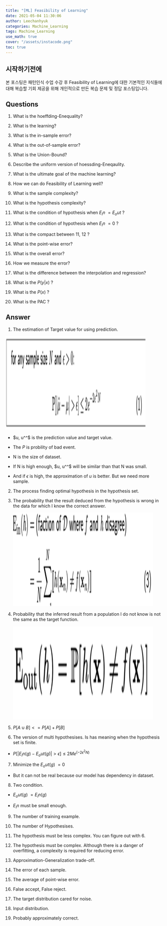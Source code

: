 ```yaml
---
title: "[ML] Feasibility of Learning"
date: 2021-05-04 11:30:06
author: Leechanhyuk
categories: Machine_Learning
tags: Machine_Learning
use_math: true
cover: "/assets/instacode.png"
toc: true
---
```


## 시작하기전에

본 포스팅은 패턴인식 수업 수강 후 Feasibility of Learning에 대한 기본적인 지식들에 대해 복습할 기회 제공을 위해 개인적으로 만든 복습 문제 및 정답 포스팅입니다.

## Questions

 1. What is the hoeffding-Enequality?

 2. What is the learning?

 3. What is the in-sample error?

 4. What is the out-of-sample error?

 5. What is the Union-Bound?

 6. Describe the uniform version of hoessding-Eneqaulity.

 7. What is the ultimate goal of the machine learning?

 8. How we can do Feasibility of Learning well?

 9. What is the sample complexity?

 10. What is the hypothesis complexity?

 11. What is the condition of hypothesis when $E_in ~= E_out$ ?

 12. What is the condition of hypothesis when $E_in ~= 0$ ?

 13. What is the compact between 11, 12 ?

 14. What is the point-wise error?

 15. What is the overall error?

 16. How we measure the error?

 17. What is the difference between the interpolation and regression?

 18. What is the $P(y|x)$ ?

 19. What is the $P(x)$ ?

 20. What is the PAC ?

## Answer

 1. The estimation of Target value for using prediction.
 
   <img src="/assets/image/Feasibility_of_learning/hoeffding.png" width="450px" height="300px" title="title" alt="title"> 

  - $u, u^^$ is the prediction value and target value.

  - The $P$ is probility of bad event.

  - N is the size of dataset.

  - If N is high enough, $u, u^^$ will be similar than that N was small.

  - And if $\epsilon$ is high, the approximation of $u$ is better. But we need more sample.

2. The process finding optimal hypothesis in the hypothesis set.

3. The probability that the result deduced from the hypothesis is wrong in the data for which I know the correct answer.

   <img src="/assets/image/Feasibility_of_learning/in.png" width="450px" height="300px" title="title" alt="title"> 

4. Probability that the inferred result from a population I do not know is not the same as the target function.

   <img src="/assets/image/Feasibility_of_learning/out.png" width="450px" height="300px" title="title" alt="title"> 

5. $P[A \cup B] <= P[A] + P[B]$

6. The version of multi hypothesises. Is has meaning when the hypothesis set is finite.

- $P[|E_in (g)-E_out (g)|>ϵ ]≤ 2Me^(-2ϵ^2 N)$

7. Minimize the $E_out(g) ~= 0$

  - But it can not be real because our model has dependency in dataset.

8. Two condition.

  - $E_out (g) ~= E_in (g)$

  - $E_in$ must be small enough.

9. The number of training example.

10. The number of Hypothesises.

11. The hypothesis must be less complex. You can figure out with 6.

12. The hypothesis must be complex. Although there is a danger of overfitting, a complexity is required for reducing error.

13. Approximation-Generalization trade-off.

14. The error of each sample.

15. The average of point-wise error.

16. False accept, False reject.

17. The target distribution cared for noise.

18. Input distribution.

20. Probably approximately correct.

